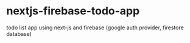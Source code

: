 # nextjs-firebase-todo-app
todo list app using next-js and firebase (google auth provider, firestore database)
